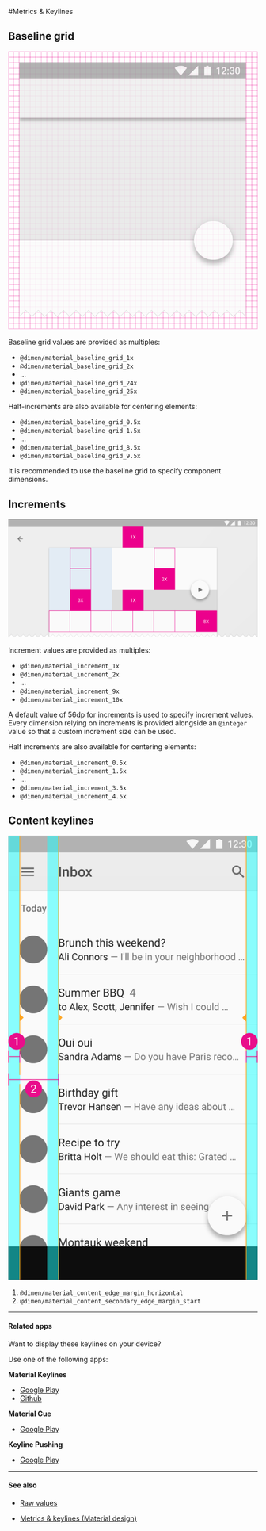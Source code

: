 #Metrics & Keylines

## Baseline grid 

<img class="figure" src="../../images/layout_metrics_baseline.png" alt="Baseline grid"/>

Baseline grid values are provided as multiples:

- `@dimen/material_baseline_grid_1x`
- `@dimen/material_baseline_grid_2x`
- ...
- `@dimen/material_baseline_grid_24x`
- `@dimen/material_baseline_grid_25x`

Half-increments are also available for centering elements:

- `@dimen/material_baseline_grid_0.5x`
- `@dimen/material_baseline_grid_1.5x`
- ...
- `@dimen/material_baseline_grid_8.5x`
- `@dimen/material_baseline_grid_9.5x`

It is recommended to use the baseline grid to specify component dimensions.


## Increments

<img class="figure-large" src="../../images/layout_metrics_incremental.png" alt="Increments"/>

Increment values are provided as multiples:

- `@dimen/material_increment_1x`
- `@dimen/material_increment_2x`
- ...
- `@dimen/material_increment_9x`
- `@dimen/material_increment_10x` 

A default value of 56dp for increments is used to specify increment values.
Every dimension relying on increments is provided alongside an `@integer` value so that a custom increment size can be used.


Half increments are also available for centering elements:

- `@dimen/material_increment_0.5x`
- `@dimen/material_increment_1.5x`
- ...
- `@dimen/material_increment_3.5x`
- `@dimen/material_increment_4.5x`


## Content keylines

<img class="figure" src="../../images/layout_metrics_keyline_list.png" alt="Increments"/>

1. `@dimen/material_content_edge_margin_horizontal`
2. `@dimen/material_content_secondary_edge_margin_start`


---

#### Related apps

Want to display these keylines on your device?

Use one of the following apps:

**Material Keylines**

- [Google Play](https://play.google.com/store/apps/details?id=blue.aodev.materialkeylines)
- [Github](https://github.com/AoDevBlue/MaterialKeylines)

**Material Cue**

- [Google Play](https://play.google.com/store/apps/details?id=com.actinarium.materialcue)

**Keyline Pushing**

- [Google Play](https://play.google.com/store/apps/details?id=com.faizmalkani.keylines)


---

#### See also

- [Raw values](https://github.com/AoDevBlue/MaterialValues/blob/master/material-values/src/main/res-layout/values/keylines.xml)

- [Metrics & keylines (Material design)](https://material.google.com/layout/metrics-keylines.html)

